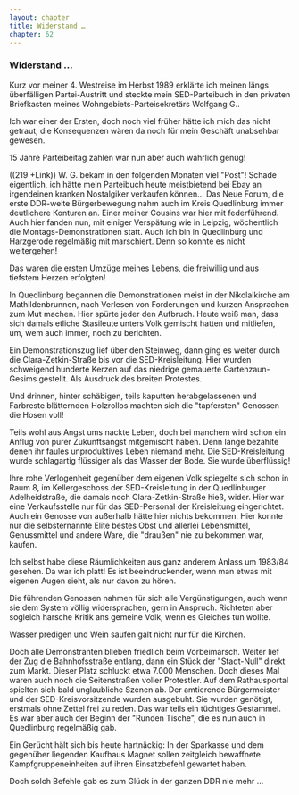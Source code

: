 ```yaml
---  
layout: chapter
title: Widerstand …
chapter: 62
---  
```


### Widerstand …

Kurz vor meiner 4. Westreise im Herbst 1989 erklärte ich meinen längs
überfälligen Partei-Austritt und steckte mein SED-Parteibuch in den privaten
Briefkasten meines Wohngebiets-Parteisekretärs Wolfgang G..

Ich war einer der Ersten, doch noch viel früher hätte ich mich das nicht
getraut, die Konsequenzen wären da noch für mein Geschäft unabsehbar gewesen.

15 Jahre Parteibeitag zahlen war nun aber auch wahrlich genug!

((219 +Link)) W. G. bekam in den folgenden Monaten viel "Post"! Schade
eigentlich, ich hätte mein Parteibuch heute meistbietend bei Ebay an
irgendeinen kranken Nostalgiker verkaufen können… Das Neue Forum, die erste
DDR-weite Bürgerbewegung nahm auch im Kreis Quedlinburg immer deutlichere
Konturen an. Einer meiner Cousins war hier mit federführend. Auch hier fanden
nun, mit einiger Verspätung wie in Leipzig, wöchentlich die
Montags-Demonstrationen statt. Auch ich bin in Quedlinburg und Harzgerode
regelmäßig mit marschiert. Denn so konnte es nicht weitergehen!

Das waren die ersten Umzüge meines Lebens, die freiwillig und aus tiefstem
Herzen erfolgten!

In Quedlinburg begannen die Demonstrationen meist in der Nikolaikirche am
Mathildenbrunnen, nach Verlesen von Forderungen und kurzen Ansprachen zum Mut
machen. Hier spürte jeder den Aufbruch. Heute weiß man, dass sich damals
etliche Stasileute unters Volk gemischt hatten und mitliefen, um, wem auch
immer, noch zu berichten.

Ein Demonstrationszug lief über den Steinweg, dann ging es weiter durch die
Clara-Zetkin-Straße bis vor die SED-Kreisleitung. Hier wurden schweigend
hunderte Kerzen auf das niedrige gemauerte Gartenzaun-Gesims gestellt. Als
Ausdruck des breiten Protestes.

Und drinnen, hinter schäbigen, teils kaputten herabgelassenen und Farbreste
blätternden Holzrollos machten sich die "tapfersten" Genossen die Hosen voll!

Teils wohl aus Angst ums nackte Leben, doch bei manchem wird schon ein Anflug
von purer Zukunftsangst mitgemischt haben. Denn lange bezahlte denen ihr
faules unproduktives Leben niemand mehr. Die SED-Kreisleitung wurde
schlagartig flüssiger als das Wasser der Bode. Sie wurde überflüssig!

Ihre rohe Verlogenheit gegenüber dem eigenen Volk spiegelte sich schon in Raum
8, im Kellergeschoss der SED-Kreisleitung in der Quedlinburger Adelheidstraße,
die damals noch Clara-Zetkin-Straße hieß, wider. Hier war eine Verkaufsstelle
nur für das SED-Personal der Kreisleitung eingerichtet. Auch ein Genosse von
außerhalb hätte hier nichts bekommen. Hier konnte nur die selbsternannte Elite
bestes Obst und allerlei Lebensmittel, Genussmittel und andere Ware, die
"draußen" nie zu bekommen war, kaufen.

Ich selbst habe diese Räumlichkeiten aus ganz anderem Anlass um 1983/84
gesehen. Da war ich platt! Es ist beeindruckender, wenn man etwas mit eigenen
Augen sieht, als nur davon zu hören.

Die führenden Genossen nahmen für sich alle Vergünstigungen, auch wenn sie dem
System völlig widersprachen, gern in Anspruch. Richteten aber sogleich harsche
Kritik ans gemeine Volk, wenn es Gleiches tun wollte.

Wasser predigen und Wein saufen galt nicht nur für die Kirchen.

Doch alle Demonstranten blieben friedlich beim Vorbeimarsch. Weiter lief der
Zug die Bahnhofsstraße entlang, dann ein Stück der "Stadt-Null" direkt zum
Markt. Dieser Platz schluckt etwa 7.000 Menschen. Doch dieses Mal waren auch
noch die Seitenstraßen voller Protestler. Auf dem Rathausportal spielten sich
bald unglaubliche Szenen ab. Der amtierende Bürgermeister und der
SED-Kreisvorsitzende wurden ausgebuht. Sie wurden genötigt, erstmals ohne
Zettel frei zu reden. Das war teils ein tüchtiges Gestammel. Es war aber auch
der Beginn der "Runden Tische", die es nun auch in Quedlinburg regelmäßig gab.

Ein Gerücht hält sich bis heute hartnäckig: In der Sparkasse und dem gegenüber
liegenden Kaufhaus Magnet sollen zeitgleich bewaffnete Kampfgruppeneinheiten
auf ihren Einsatzbefehl gewartet haben.

Doch solch Befehle gab es zum Glück in der ganzen DDR nie mehr …

